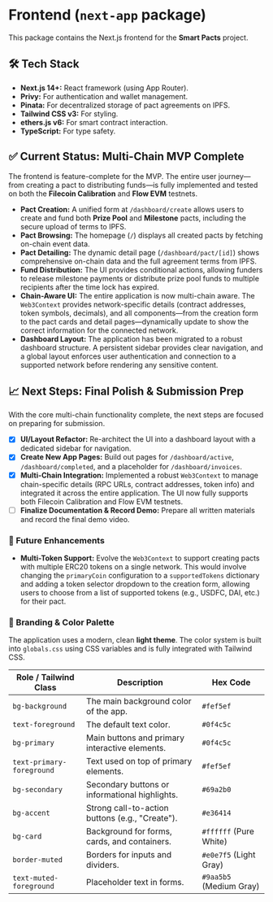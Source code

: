 # Frontend (`next-app` package)

This package contains the Next.js frontend for the **Smart Pacts** project.

## 🛠️ Tech Stack
- **Next.js 14+:** React framework (using App Router).
- **Privy:** For authentication and wallet management.
- **Pinata:** For decentralized storage of pact agreements on IPFS.
- **Tailwind CSS v3:** For styling.
- **ethers.js v6:** For smart contract interaction.
- **TypeScript:** For type safety.

## ✅ Current Status: Multi-Chain MVP Complete

The frontend is feature-complete for the MVP. The entire user journey—from creating a pact to distributing funds—is fully implemented and tested on both the **Filecoin Calibration** and **Flow EVM** testnets.

- **Pact Creation:** A unified form at `/dashboard/create` allows users to create and fund both **Prize Pool** and **Milestone** pacts, including the secure upload of terms to IPFS.
- **Pact Browsing:** The homepage (`/`) displays all created pacts by fetching on-chain event data.
- **Pact Detailing:** The dynamic detail page (`/dashboard/pact/[id]`) shows comprehensive on-chain data and the full agreement terms from IPFS.
- **Fund Distribution:** The UI provides conditional actions, allowing funders to release milestone payments or distribute prize pool funds to multiple recipients after the time lock has expired.
- **Chain-Aware UI:** The entire application is now multi-chain aware. The `Web3Context` provides network-specific details (contract addresses, token symbols, decimals), and all components—from the creation form to the pact cards and detail pages—dynamically update to show the correct information for the connected network.
- **Dashboard Layout:** The application has been migrated to a robust dashboard structure. A persistent sidebar provides clear navigation, and a global layout enforces user authentication and connection to a supported network before rendering any sensitive content.

## 📈 Next Steps: Final Polish & Submission Prep

With the core multi-chain functionality complete, the next steps are focused on preparing for submission.

- [x] **UI/Layout Refactor:** Re-architect the UI into a dashboard layout with a dedicated sidebar for navigation.
- [x] **Create New App Pages:** Build out pages for `/dashboard/active`, `/dashboard/completed`, and a placeholder for `/dashboard/invoices`.
- [x] **Multi-Chain Integration:** Implemented a robust `Web3Context` to manage chain-specific details (RPC URLs, contract addresses, token info) and integrated it across the entire application. The UI now fully supports both Filecoin Calibration and Flow EVM testnets.
- [ ] **Finalize Documentation & Record Demo:** Prepare all written materials and record the final demo video.

### 🔮 Future Enhancements
-   **Multi-Token Support:** Evolve the `Web3Context` to support creating pacts with multiple ERC20 tokens on a single network. This would involve changing the `primaryCoin` configuration to a `supportedTokens` dictionary and adding a token selector dropdown to the creation form, allowing users to choose from a list of supported tokens (e.g., USDFC, DAI, etc.) for their pact.

### 🎨 Branding & Color Palette
The application uses a modern, clean **light theme**. The color system is built into `globals.css` using CSS variables and is fully integrated with Tailwind CSS.

| Role / Tailwind Class      | Description                                | Hex Code                                                  |
| -------------------------- | ------------------------------------------ | --------------------------------------------------------- |
| `bg-background`            | The main background color of the app.      | `#fef5ef` |
| `text-foreground`          | The default text color.                    | `#0f4c5c` |
| `bg-primary`               | Main buttons and primary interactive elements. | `#0f4c5c` |
| `text-primary-foreground`  | Text used on top of primary elements.      | `#fef5ef` |
| `bg-secondary`             | Secondary buttons or informational highlights. | `#69a2b0` |
| `bg-accent`                | Strong call-to-action buttons (e.g., "Create"). | `#e36414` |
| `bg-card`                  | Background for forms, cards, and containers. | `#ffffff` (Pure White) |
| `border-muted`             | Borders for inputs and dividers.           | `#e0e7f5` (Light Gray) |
| `text-muted-foreground`    | Placeholder text in forms.                 | `#9aa5b5` (Medium Gray) |